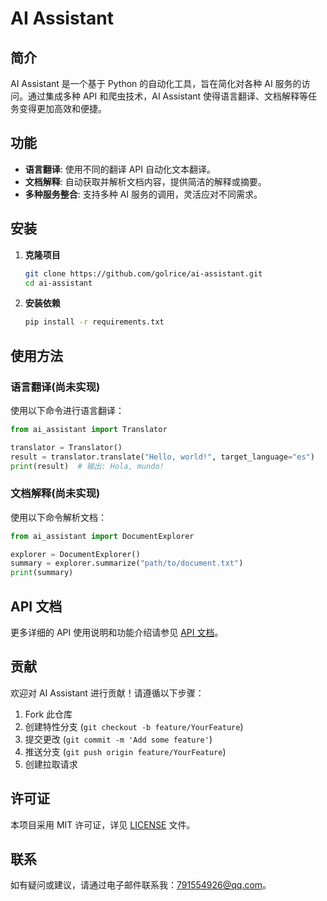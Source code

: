 # AI Assistant

## 简介

AI Assistant 是一个基于 Python 的自动化工具，旨在简化对各种 AI 服务的访问。通过集成多种 API 和爬虫技术，AI Assistant 使得语言翻译、文档解释等任务变得更加高效和便捷。

## 功能

- **语言翻译**: 使用不同的翻译 API 自动化文本翻译。
- **文档解释**: 自动获取并解析文档内容，提供简洁的解释或摘要。
- **多种服务整合**: 支持多种 AI 服务的调用，灵活应对不同需求。

## 安装

1. **克隆项目**

   ```bash
   git clone https://github.com/golrice/ai-assistant.git
   cd ai-assistant
   ```

2. **安装依赖**

   ```bash
   pip install -r requirements.txt
   ```

## 使用方法

### 语言翻译(尚未实现)

使用以下命令进行语言翻译：

```python
from ai_assistant import Translator

translator = Translator()
result = translator.translate("Hello, world!", target_language="es")
print(result)  # 输出: Hola, mundo!
```

### 文档解释(尚未实现)

使用以下命令解析文档：

```python
from ai_assistant import DocumentExplorer

explorer = DocumentExplorer()
summary = explorer.summarize("path/to/document.txt")
print(summary)
```

## API 文档

更多详细的 API 使用说明和功能介绍请参见 [API 文档](docs/api.md)。

## 贡献

欢迎对 AI Assistant 进行贡献！请遵循以下步骤：

1. Fork 此仓库
2. 创建特性分支 (`git checkout -b feature/YourFeature`)
3. 提交更改 (`git commit -m 'Add some feature'`)
4. 推送分支 (`git push origin feature/YourFeature`)
5. 创建拉取请求

## 许可证

本项目采用 MIT 许可证，详见 [LICENSE](LICENSE) 文件。

## 联系

如有疑问或建议，请通过电子邮件联系我：791554926@qq.com。
